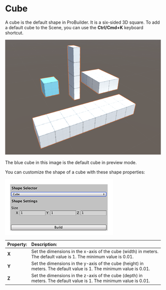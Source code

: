 # Cube
A cube is the default shape in ProBuilder. It is a six-sided 3D square. To add a default cube to the Scene, you can use the **Ctrl/Cmd+K** keyboard shortcut.

![Cube shapes](images/shape-tool_cube.png)

The blue cube in this image is the default cube in preview mode.

You can customize the shape of a cube with these shape properties:

![Cube shape properties](images/shape-tool_cube-props.png)


| **Property:** | **Description:** |
|:-- |:-- |
| __X__ | Set the dimensions in the x-axis of the cube (width) in meters. The default value is 1. The minimum value is 0.01. |
| __Y__ | Set the dimensions in the y-axis of the cube (height) in meters. The default value is 1. The minimum value is 0.01. |
| __Z__ | Set the dimensions in the z-axis of the cube (depth) in meters. The default value is 1. The minimum value is 0.01. |
